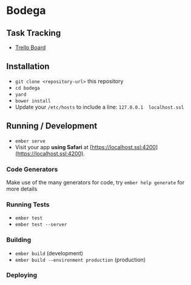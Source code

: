 # Bodega

## Task Tracking
 * [Trello Board](https://trello.com/b/A0j0rS2a/mobile-web-app-ecommerce-demo)
 
## Installation

* `git clone <repository-url>` this repository
* `cd bodega`
* `yard`
* `bower install`
* Update your `/etc/hosts` to include a line: `127.0.0.1  localhost.ssl`

## Running / Development

* `ember serve`
* Visit your app **using Safari** at [https://localhost.ssl:4200](https://localhost.ssl:4200).

### Code Generators

Make use of the many generators for code, try `ember help generate` for more details

### Running Tests

* `ember test`
* `ember test --server`

### Building

* `ember build` (development)
* `ember build --environment production` (production)

### Deploying
